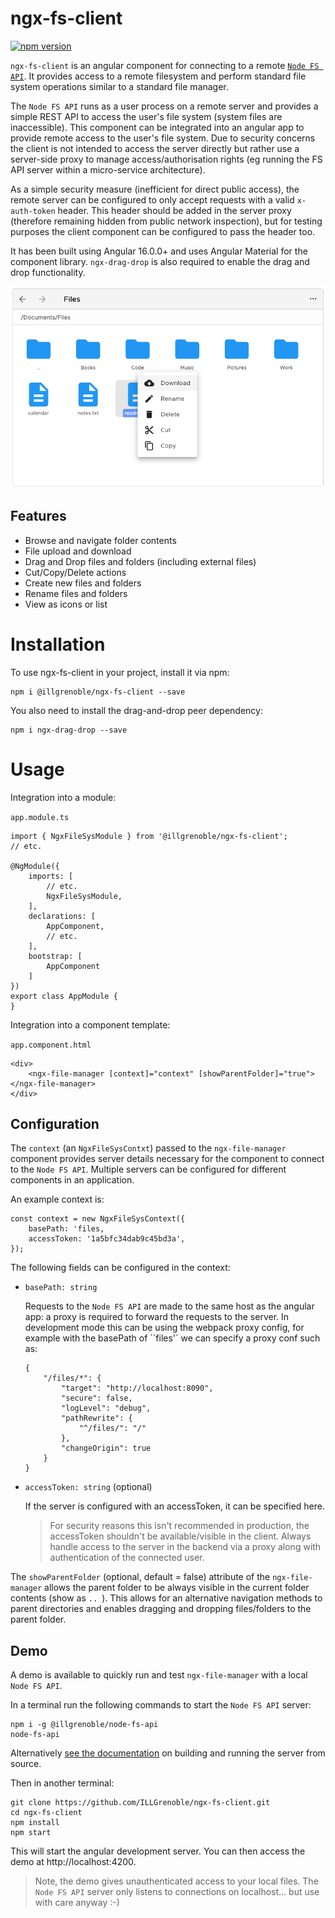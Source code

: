# ngx-fs-client
[![npm version](https://badge.fury.io/js/%40illgrenoble%2Fngx-fs-client.svg)](https://badge.fury.io/js/%40illgrenoble%2Fngx-fs-client)

`ngx-fs-client` is an angular component for connecting to a remote [`Node FS API`](https://www.npmjs.com/package/@illgrenoble/node-fs-api). It provides access to a remote filesystem and perform standard file system operations similar to a standard file manager.

The `Node FS API` runs as a user process on a remote server and provides a simple REST API to access the user's file system (system files are inaccessible). This component can be integrated into an angular app to provide remote access to the user's file system. Due to security concerns the client is not intended to access the server directly but rather use a server-side proxy to manage access/authorisation rights (eg running the FS API server within a micro-service architecture).

As a simple security measure (inefficient for direct public access), the remote server can be configured to only accept requests with a valid `x-auth-token` header. This header should be added in the server proxy (therefore remaining hidden from public network inspection), but for testing purposes the client component can be configured to pass the header too.

It has been built using Angular 16.0.0+ and uses Angular Material for the component library. `ngx-drag-drop` is also required to enable the drag and drop functionality.

![Screenshot](https://raw.githubusercontent.com/ILLGrenoble/ngx-fs-client/master/screenshot.png)

## Features

- Browse and navigate folder contents
- File upload and download
- Drag and Drop files and folders (including external files)
- Cut/Copy/Delete actions
- Create new files and folders
- Rename files and folders
- View as icons or list

# Installation

To use ngx-fs-client in your project, install it via npm:

```
npm i @illgrenoble/ngx-fs-client --save
```

You also need to install the drag-and-drop peer dependency:

```
npm i ngx-drag-drop --save
```

# Usage

Integration into a module:

`app.module.ts`

```
import { NgxFileSysModule } from '@illgrenoble/ngx-fs-client';
// etc.

@NgModule({
    imports: [
        // etc.
        NgxFileSysModule,
    ],
    declarations: [
        AppComponent,
        // etc.
    ],
    bootstrap: [
        AppComponent
    ]
})
export class AppModule {
}

```
Integration into a component template:

`app.component.html`
```
<div>
    <ngx-file-manager [context]="context" [showParentFolder]="true"></ngx-file-manager>
</div>
```

## Configuration

The `context` (an `NgxFileSysContxt`) passed to the `ngx-file-manager` component provides server details necessary for the component to connect to the `Node FS API`. Multiple servers can be configured for different components in an application. 

An example context is:
```
const context = new NgxFileSysContext({
    basePath: 'files,
    accessToken: '1a5bfc34dab9c45bd3a',
});
```

The following fields can be configured in the context:

 - `basePath: string`

    Requests to the `Node FS API` are made to the same host as the angular app: a proxy is required to forward the requests to the server. In development mode this can be using the webpack proxy config, for example with the basePath of ``files'` we can specify a proxy conf such as:
    
    ```
    {
        "/files/*": {
            "target": "http://localhost:8090",
            "secure": false,
            "logLevel": "debug",
            "pathRewrite": {
                "^/files/": "/"
            },
            "changeOrigin": true
        }
    }
    
    ```

 - `accessToken: string` (optional)

    If the server is configured with an accessToken, it can be specified here.

    > For security reasons this isn't recommended in production, the accessToken shouldn't be available/visible in the client. Always handle access to the server in the backend via a proxy along with authentication of the connected user.


The `showParentFolder` (optional, default = false) attribute of the `ngx-file-manager` allows the parent folder to be always visible in the current folder contents (show as `.. `). This allows for an alternative navigation methods to parent directories and enables dragging and dropping files/folders to the parent folder.

## Demo

A demo is available to quickly run and test `ngx-file-manager` with a local `Node FS API`. 

In a terminal run the following commands to start the `Node FS API` server:

```
npm i -g @illgrenoble/node-fs-api
node-fs-api
```

Alternatively [see the documentation](https://github.com/ILLGrenoble/node-fs-api#building-and-running) on building and running the server from source.

Then in another terminal:
```
git clone https://github.com/ILLGrenoble/ngx-fs-client.git
cd ngx-fs-client
npm install
npm start
```

This will start the angular development server. You can then access the demo at http://localhost:4200.

> Note, the demo gives unauthenticated access to your local files. The `Node FS API` server only listens to connections on localhost... but use with care anyway :-)

